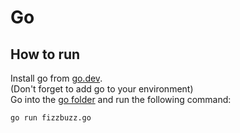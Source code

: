 # Go

## How to run

Install go from [go.dev](https://go.dev).\
(Don't forget to add go to your environment)\
Go into the [go folder](/go) and run the following command:
```shell
go run fizzbuzz.go
```